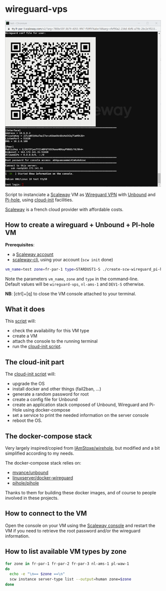# wireguard-vps

![screenshot](./assets/scw-wireguard.png)

Script to instanciate a [Scaleway](https://www.scaleway.com/) VM as [Wireguard VPN](https://www.wireguard.com/) with [Unbound](https://nlnetlabs.nl/projects/unbound/about/) and [Pi-hole](https://github.com/pi-hole), using [cloud-init](https://cloudinit.readthedocs.io/en/latest/) facilities.

[Scaleway](https://www.scaleway.com/) is a french cloud provider with affordable costs.


## How to create a wireguard + Unbound + PI-hole VM

__Prerequisites__:
- a [Scaleway account](https://console.scaleway.com/register)
- [scaleway-cli](https://github.com/scaleway/scaleway-cli), using your account (`scw init` done)

```bash
vm_name=test zone=fr-par-1 type=STARDUST1-S ./create-scw-wireguard_pi-hole_unbound.sh
```

Note the parameters `vm_name`, `zone` and `type` in the command-line.  
Default values will be `wireguard-vps`, `nl-ams-1` and `DEV1-S` otherwise.


__NB__: [ctrl]+[q] to close the VM console attached to your terminal.


## What it does

This [script](./create-scw-wireguard_pi-hole_unbound.sh) will:
- check the availability for this VM type
- create a VM
- attach the console to the running terminal
- run the [cloud-init script](./cloud-init/wireguard_pi-hole_unbound.sh).


## The cloud-init part

The [cloud-init script](./cloud-init/wireguard_pi-hole_unbound.sh) will:
- upgrade the OS
- install docker and other things (fail2ban, ...)
- generate a random password for root
- create a config file for Unbound
- create an application stack composed of Unbound, Wireguard and Pi-Hole using docker-compose
- set a service to print the needed information on the server console
- reboot the OS.


## The docker-compose stack

Very largely inspired/copied from [IAmStoxe/wirehole](https://github.com/IAmStoxe/wirehole), but modified and a bit simplified according to my needs.

The docker-compose stack relies on:
- [mvance/unbound](https://github.com/MatthewVance/unbound-docker)
- [linuxserver/docker-wireguard](https://github.com/linuxserver/docker-wireguard)
- [pihole/pihole](https://github.com/pi-hole/pi-hole)

Thanks to them for building these docker images, and of course to people involved in these projects.


## How to connect to the VM

Open the console on your VM using the [Scaleway console](https://console.scaleway.com/) and restart the VM if you need to retrieve the root password and/or the wireguard information.


## How to list available VM types by zone

```bash
for zone in fr-par-1 fr-par-2 fr-par-3 nl-ams-1 pl-waw-1
do
  echo -e "\n== $zone ==\n"
  scw instance server-type list --output=human zone=$zone
done
```
